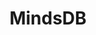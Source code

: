 ---
blog: https://medium.com/mindsdb
codehost: https://github.com/mindsdb/mindsdb
facebook: https://facebook.com/MindsDB
linkedin: https://linkedin.com/company/mindsdb
logohandle: mindsdb
sort: mindsdb
title: MindsDB
twitter: https://x.com/MindsDB
website: https://mindsdb.com/
youtube: https://youtube.com/c/MindsDB
---
